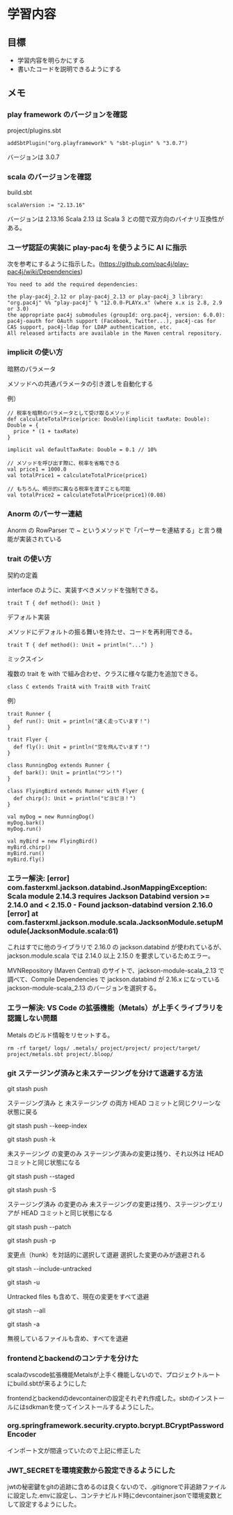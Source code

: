 # 学習内容

## 目標

- 学習内容を明らかにする
- 書いたコードを説明できるようにする

## メモ

### play framework のバージョンを確認

project/plugins.sbt

```
addSbtPlugin("org.playframework" % "sbt-plugin" % "3.0.7")
```

バージョンは 3.0.7

### scala のバージョンを確認

build.sbt

```
scalaVersion := "2.13.16"
```

バージョンは 2.13.16
Scala 2.13 は Scala 3 との間で双方向のバイナリ互換性がある。

### ユーザ認証の実装に play-pac4j を使うように AI に指示

次を参考にするように指示した。(https://github.com/pac4j/play-pac4j/wiki/Dependencies)

```
You need to add the required dependencies:

the play-pac4j_2.12 or play-pac4j_2.13 or play-pac4j_3 library: "org.pac4j" %% "play-pac4j" % "12.0.0-PLAYx.x" (where x.x is 2.8, 2.9 or 3.0)
the appropriate pac4j submodules (groupId: org.pac4j, version: 6.0.0): pac4j-oauth for OAuth support (Facebook, Twitter...), pac4j-cas for CAS support, pac4j-ldap for LDAP authentication, etc.
All released artifacts are available in the Maven central repository.
```

### implicit の使い方

暗黙のパラメータ

メソッドへの共通パラメータの引き渡しを自動化する

例）

```
// 税率を暗黙のパラメータとして受け取るメソッド
def calculateTotalPrice(price: Double)(implicit taxRate: Double): Double = {
  price * (1 + taxRate)
}

implicit val defaultTaxRate: Double = 0.1 // 10%

// メソッドを呼び出す際に、税率を省略できる
val price1 = 1000.0
val totalPrice1 = calculateTotalPrice(price1)

// もちろん、明示的に異なる税率を渡すことも可能
val totalPrice2 = calculateTotalPrice(price1)(0.08)
```

### Anorm のパーサー連結

Anorm の RowParser で ~ というメソッドで「パーサーを連結する」と言う機能が実装されている

### trait の使い方

契約の定義

interface のように、実装すべきメソッドを強制できる。

```
trait T { def method(): Unit }
```

デフォルト実装

メソッドにデフォルトの振る舞いを持たせ、コードを再利用できる。

```
trait T { def method(): Unit = println("...") }
```

ミックスイン

複数の trait を with で組み合わせ、クラスに様々な能力を追加できる。

```
class C extends TraitA with TraitB with TraitC
```

例）

```
trait Runner {
  def run(): Unit = println("速く走っています！")
}

trait Flyer {
  def fly(): Unit = println("空を飛んでいます！")
}

class RunningDog extends Runner {
  def bark(): Unit = println("ワン！")
}

class FlyingBird extends Runner with Flyer {
  def chirp(): Unit = println("ピヨピヨ！")
}

val myDog = new RunningDog()
myDog.bark()
myDog.run()

val myBird = new FlyingBird()
myBird.chirp()
myBird.run()
myBird.fly()
```

### エラー解決: [error] com.fasterxml.jackson.databind.JsonMappingException: Scala module 2.14.3 requires Jackson Databind version >= 2.14.0 and < 2.15.0 - Found jackson-databind version 2.16.0 <br> [error] at com.fasterxml.jackson.module.scala.JacksonModule.setupModule(JacksonModule.scala:61)

これはすでに他のライブラリで 2.16.0 の jackson.databind が使われているが、jackson.module.scala では 2.14.0 以上 2.15.0 を要求しているためエラー。

MVNRepository (Maven Central) のサイトで、jackson-module-scala_2.13 で調べて、Compile Dependencies で jackson.databind が 2.16.x になっている jackson-module-scala_2.13 のバージョンを選択する。

### エラー解決: VS Code の拡張機能（Metals）が上手くライブラリを認識しない問題

Metals のビルド情報をリセットする。

```
rm -rf target/ logs/ .metals/ project/project/ project/target/ project/metals.sbt project/.bloop/
```

### git ステージング済みと未ステージングを分けて退避する方法

git stash push

ステージング済み と 未ステージング の両方 HEAD コミットと同じクリーンな状態に戻る

git stash push --keep-index

git stash push -k

未ステージング の変更のみ ステージング済みの変更は残り、それ以外は HEAD コミットと同じ状態になる

git stash push --staged

git stash push -S

ステージング済み の変更のみ 未ステージングの変更は残り、ステージングエリアが HEAD コミットと同じ状態になる

git stash push --patch

git stash push -p

変更点（hunk）を対話的に選択して退避 選択した変更のみが退避される

git stash --include-untracked

git stash -u

Untracked files も含めて、現在の変更をすべて退避

git stash --all

git stash -a

無視しているファイルも含め、すべてを退避

### frontendとbackendのコンテナを分けた

scalaのvscode拡張機能Metalsが上手く機能しないので、プロジェクトルートにbuild.sbtが来るようにした

frontendとbackendのdevcontainerの設定それぞれ作成した。sbtのインストールにはsdkmanを使ってインストールするようにした。

### org.springframework.security.crypto.bcrypt.BCryptPasswordEncoder
インポート文が間違っていたので上記に修正した

### JWT_SECRETを環境変数から設定できるようにした
jwtの秘密鍵をgitの追跡に含めるのは良くないので、.gitignoreで非追跡ファイルに設定した.envに設定し、コンテナビルド時にdevcontainer.jsonで環境変数として設定するようにした。

